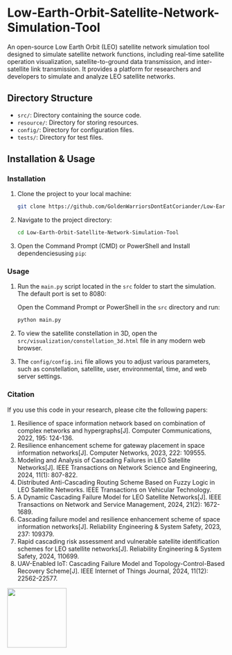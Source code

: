 # Low-Earth-Orbit-Satellite-Network-Simulation-Tool

An open-source Low Earth Orbit (LEO) satellite network simulation tool designed to simulate satellite network functions, including real-time satellite operation visualization, satellite-to-ground data transmission, and inter-satellite link transmission. It provides a platform for researchers and developers to simulate and analyze LEO satellite networks.

## Directory Structure

- `src/`: Directory containing the source code.
- `resource/`: Directory for storing resources.
- `config/`: Directory for configuration files.
- `tests/`: Directory for test files.

## Installation & Usage

### Installation

1. Clone the project to your local machine:

    ```bash
    git clone https://github.com/GoldenWarriorsDontEatCoriander/Low-Earth-Orbit-Satellite-Network-Simulation-Tool.git
    ```

2. Navigate to the project directory:

    ```bash
    cd Low-Earth-Orbit-Satellite-Network-Simulation-Tool
    ```

3. Open the Command Prompt (CMD) or PowerShell and Install dependenciesusing `pip`:


### Usage

1. Run the `main.py` script located in the `src` folder to start the simulation. The default port is set to 8080:

    Open the Command Prompt or PowerShell in the `src` directory and run:

    ```bash
    python main.py
    ```

2. To view the satellite constellation in 3D, open the `src/visualization/constellation_3d.html` file in any modern web browser.

3. The `config/config.ini` file allows you to adjust various parameters, such as constellation, satellite, user, environmental, time, and web server settings.

### Citation
If you use this code in your research, please cite the following papers:

1. Resilience of space information network based on combination of complex networks and hypergraphs[J]. Computer Communications, 2022, 195: 124-136.
2. Resilience enhancement scheme for gateway placement in space information networks[J]. Computer Networks, 2023, 222: 109555.
3. Modeling and Analysis of Cascading Failures in LEO Satellite Networks[J]. IEEE Transactions on Network Science and Engineering, 2024, 11(1): 807-822.
4. Distributed Anti-Cascading Routing Scheme Based on Fuzzy Logic in LEO Satellite Networks. IEEE Transactions on Vehicular Technology.
5. A Dynamic Cascading Failure Model for LEO Satellite Networks[J]. IEEE Transactions on Network and Service Management, 2024, 21(2): 1672-1689.
6. Cascading failure model and resilience enhancement scheme of space information networks[J]. Reliability Engineering & System Safety, 2023, 237: 109379.
7. Rapid cascading risk assessment and vulnerable satellite identification schemes for LEO satellite networks[J]. Reliability Engineering & System Safety, 2024, 110699.
8. UAV-Enabled IoT: Cascading Failure Model and Topology-Control-Based Recovery Scheme[J]. IEEE Internet of Things Journal, 2024, 11(12): 22562-22577.

<img align="" height="137px" src="https://github-readme-stats.vercel.app/api?username=GoldenWarriorsDontEatCoriander&hide_title=true&hide_border=true&show_icons=true&include_all_commits=true&line_height=21&bg_color=0,EC6C6C,FFD479,FFFC79,73FA79&theme=graywhite&locale=cn" />

